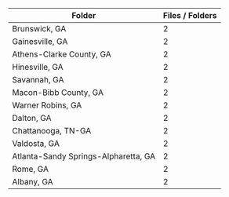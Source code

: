 | Folder                               |   Files / Folders |
|--------------------------------------|-------------------|
| Brunswick, GA                        |                 2 |
| Gainesville, GA                      |                 2 |
| Athens-Clarke County, GA             |                 2 |
| Hinesville, GA                       |                 2 |
| Savannah, GA                         |                 2 |
| Macon-Bibb County, GA                |                 2 |
| Warner Robins, GA                    |                 2 |
| Dalton, GA                           |                 2 |
| Chattanooga, TN-GA                   |                 2 |
| Valdosta, GA                         |                 2 |
| Atlanta-Sandy Springs-Alpharetta, GA |                 2 |
| Rome, GA                             |                 2 |
| Albany, GA                           |                 2 |